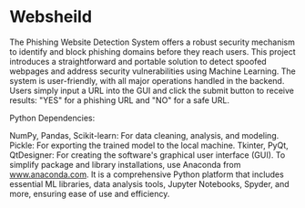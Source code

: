 # Websheild
The Phishing Website Detection System offers a robust security mechanism to identify and block phishing domains before they reach users. This project introduces a straightforward and portable solution to detect spoofed webpages and address security vulnerabilities using Machine Learning. The system is user-friendly, with all major operations handled in the backend. Users simply input a URL into the GUI and click the submit button to receive results: "YES" for a phishing URL and "NO" for a safe URL.

Python Dependencies:

NumPy, Pandas, Scikit-learn: For data cleaning, analysis, and modeling.
Pickle: For exporting the trained model to the local machine.
Tkinter, PyQt, QtDesigner: For creating the software's graphical user interface (GUI).
To simplify package and library installations, use Anaconda from www.anaconda.com. It is a comprehensive Python platform that includes essential ML libraries, data analysis tools, Jupyter Notebooks, Spyder, and more, ensuring ease of use and efficiency.






